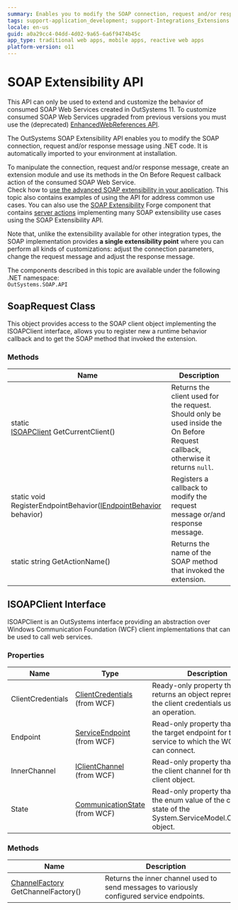 ```yaml
---
summary: Enables you to modify the SOAP connection, request and/or response message in an extension.
tags: support-application_development; support-Integrations_Extensions
locale: en-us
guid: a0a29cc4-04dd-4d02-9a65-6a6f9474b45c
app_type: traditional web apps, mobile apps, reactive web apps
platform-version: o11
---
```


# SOAP Extensibility API

<div class="info" markdown="1">

This API can only be used to extend and customize the behavior of consumed SOAP Web Services created in OutSystems 11. To customize consumed SOAP Web Services upgraded from previous versions you must use the (deprecated) [EnhancedWebReferences API](auto/enhancedwebreferences-api.final.md).

</div>

The OutSystems SOAP Extensibility API enables you to modify the SOAP connection, request and/or response message using .NET code. It is automatically imported to your environment at installation.

To manipulate the connection, request and/or response message, create an extension module and use its methods in the On Before Request callback action of the consumed SOAP Web Service.  
Check how to [use the advanced SOAP extensibility in your application](<../../extensibility-and-integration/soap/consume/advanced-extensibility.md>). This topic also contains examples of using the API for address common use cases. You can also use the [SOAP Extensibility](https://www.outsystems.com/forge/component-overview/5322/soap-extensibility) Forge component that contains [server actions](https://www.outsystems.com/forge/component-documentation/5322/soap-extensibility/0) implementing many SOAP extensibility use cases using the SOAP Extensibility API.

<div class="info" markdown="1">

Note that, unlike the extensibility available for other integration types, the SOAP implementation provides **a single extensibility point** where you can perform all kinds of customizations: adjust the connection parameters, change the request message and adjust the response message.

</div>

The components described in this topic are available under the following .NET namespace:  
`OutSystems.SOAP.API`

## SoapRequest Class

This object provides access to the SOAP client object implementing the ISOAPClient interface, allows you to register new a runtime behavior callback and to get the SOAP method that invoked the extension.

### Methods

Name  |  Description  
---|---  
static <br/>[ISOAPClient](<#isoapclient-interface>) GetCurrentClient() | Returns the client used for the request. Should only be used inside the On Before Request callback, otherwise it returns `null`.
static void RegisterEndpointBehavior([IEndpointBehavior](<https://docs.microsoft.com/en-us/dotnet/api/system.servicemodel.description.iendpointbehavior?view=netframework-4.6.1>) behavior) | Registers a callback to modify the request message or/and response message.
static string GetActionName() | Returns the name of the SOAP method that invoked the extension. 


## ISOAPClient Interface

ISOAPClient is an OutSystems interface providing an abstraction over Windows Communication Foundation (WCF) client implementations that can be used to call web services.

### Properties 

Name | Type |  Description  
---|---|---  
ClientCredentials | [ClientCredentials](<https://docs.microsoft.com/en-us/dotnet/api/system.servicemodel.description.clientcredentials?view=netframework-4.6.1>)<br/>(from WCF) | Ready-only property that returns an object representing the client credentials used to call an operation.
Endpoint | [ServiceEndpoint](<https://docs.microsoft.com/en-us/dotnet/api/system.servicemodel.description.serviceendpoint?view=netframework-4.6.1>)<br/>(from WCF) | Read-only property that returns the target endpoint for the service to which the WCF client can connect.
InnerChannel | [IClientChannel](<https://docs.microsoft.com/en-us/dotnet/api/system.servicemodel.iclientchannel?view=netframework-4.6.1>)<br/>(from WCF) | Read-only property that returns the client channel for the WCF client object.
State | [CommunicationState](<https://docs.microsoft.com/en-us/dotnet/api/system.servicemodel.communicationstate?view=netframework-4.6.1>)<br/>(from WCF) | Read-only property that returns the enum value of the current state of the System.ServiceModel.ClientBase object.

### Methods

Name  |  Description  
---|---  
[ChannelFactory](<https://docs.microsoft.com/en-us/dotnet/api/system.servicemodel.channelfactory?view=netframework-4.6.1>) GetChannelFactory() | Returns the inner channel used to send messages to variously configured service endpoints.
